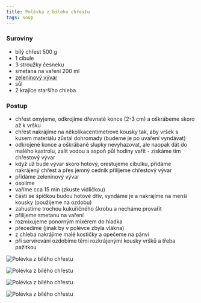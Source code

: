 ```yaml
---
title: Polévka z bílého chřestu
tags: soup
---
```


### Suroviny
- bílý chřest 500 g
- 1 cibule
- 3 stroužky česneku
- smetana na vaření 200 ml
- [zeleninový vývar](/zeleninovy-vyvar-z-odrezku)
- sůl
- 2 krajíce staršího chleba

### Postup
- chřest omyjeme, odkrojíme dřevnaté konce (2-3 cm) a oškrábeme skoro až k vršku
- chřest nakrájíme na několikacentimetrové kousky tak, aby vršek s kusem materiálu zůstal dohromady (budeme je po uvaření vyndávat)
- odkrojené konce a oškrábané slupky nevyhazovat, ale naopak dát do malého kastrolu, zalít vodou a aspoň půl hodiny vařit - získáme tím chřestový vývar
- když už bude vývar skoro hotový, orestujeme cibulku, přidáme nakrájený chřest a přes jemný cedník přilijeme chřestový vývar
- přidáme zeleninový vývar
- osolíme
- vaříme cca 15 min (zkuste vidličkou)
- části se špičkou budou hotové dřív, vyndáme je a nakrájíme na menší kousky (použijeme na ozdobu)
- zahustíme trochou kukuřičného škrobu a necháme provařit
- přilijeme smetanu na vaření
- rozmixujeme ponorným mixérem do hladka
- přecedíme (jinak by v polévce zbyla vlákna)
- z chleba nakrájíme malé kostičky a opečeme na pánvi
- při servírování ozdobíme těmi rozkrájenými kousky vršků a třeba pažitkou


![Polévka z bílého chřestu](/fotky/polevka-z-bileho-chrestu-1.jpg)

![Polévka z bílého chřestu](/fotky/polevka-z-bileho-chrestu-2.jpg)

![Polévka z bílého chřestu](/fotky/polevka-z-bileho-chrestu-3.jpg)

![Polévka z bílého chřestu](/fotky/polevka-z-bileho-chrestu-4.jpg)

